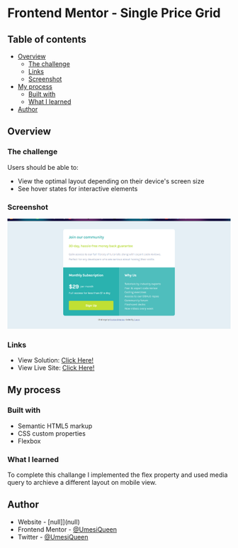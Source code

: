 # Frontend Mentor - Single Price Grid

## Table of contents

- [Overview](#overview)
  - [The challenge](#the-challenge)
  - [Links](#links)
  - [Screenshot](#screenshot)
- [My process](#my-process)
  - [Built with](#built-with)
  - [What I learned](#what-i-learned)
- [Author](#author)


## Overview

### The challenge

Users should be able to:

- View the optimal layout depending on their device's screen size
- See hover states for interactive elements

### Screenshot
  ![Alt text](images/Screenshot.png?raw=true "Optional Title")

### Links

- View Solution: [Click Here!](https://www.frontendmentor.io/solutions/single-card-grid-with-flex-ZN42yTeqcW)
- View Live Site: [Click Here!](https://umesiqueen.github.io/Single-price-grid-component/)

## My process

### Built with

- Semantic HTML5 markup
- CSS custom properties
- Flexbox


### What I learned
To complete this challange I implemented the flex property and used media query to archieve a different layout on mobile view.

## Author

- Website - [null]](null)
- Frontend Mentor - [@UmesiQueen](https://www.frontendmentor.io/profile/UmesiQueen)
- Twitter - [@UmesiQueen](https://www.twitter.com/UmesiQueen)


